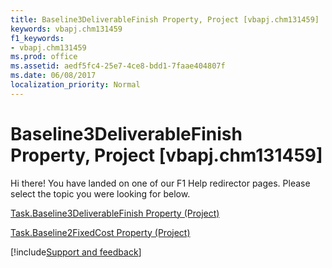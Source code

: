 ```yaml
---
title: Baseline3DeliverableFinish Property, Project [vbapj.chm131459]
keywords: vbapj.chm131459
f1_keywords:
- vbapj.chm131459
ms.prod: office
ms.assetid: aedf5fc4-25e7-4ce8-bdd1-7faae404807f
ms.date: 06/08/2017
localization_priority: Normal
---
```



# Baseline3DeliverableFinish Property, Project [vbapj.chm131459]

Hi there! You have landed on one of our F1 Help redirector pages. Please select the topic you were looking for below.

[Task.Baseline3DeliverableFinish Property (Project)](https://msdn.microsoft.com/library/07569cd3-3e37-6472-f17a-ea09297e6d19%28Office.15%29.aspx)

[Task.Baseline2FixedCost Property (Project)](https://msdn.microsoft.com/library/4075575f-0389-a009-3805-f9e78649150f%28Office.15%29.aspx)

[!include[Support and feedback](~/includes/feedback-boilerplate.md)]